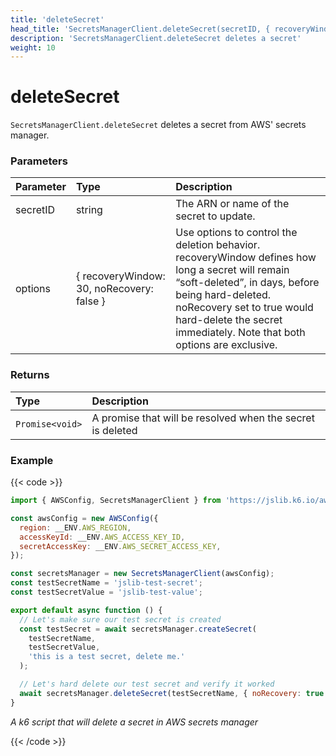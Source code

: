 ```yaml
---
title: 'deleteSecret'
head_title: 'SecretsManagerClient.deleteSecret(secretID, { recoveryWindow: 30, noRecovery: false}})'
description: 'SecretsManagerClient.deleteSecret deletes a secret'
weight: 10
---
```


# deleteSecret

`SecretsManagerClient.deleteSecret` deletes a secret from AWS' secrets manager.

### Parameters

| Parameter | Type                                      | Description                                                                                                                                                                                                                                                   |
| :-------- | :---------------------------------------- | :------------------------------------------------------------------------------------------------------------------------------------------------------------------------------------------------------------------------------------------------------------ |
| secretID  | string                                    | The ARN or name of the secret to update.                                                                                                                                                                                                                      |
| options   | { recoveryWindow: 30, noRecovery: false } | Use options to control the deletion behavior. recoveryWindow defines how long a secret will remain “soft-deleted”, in days, before being hard-deleted. noRecovery set to true would hard-delete the secret immediately. Note that both options are exclusive. |

### Returns

| Type            | Description                                                |
| :-------------- | :--------------------------------------------------------- |
| `Promise<void>` | A promise that will be resolved when the secret is deleted |

### Example

{{< code >}}

```javascript
import { AWSConfig, SecretsManagerClient } from 'https://jslib.k6.io/aws/0.11.0/secrets-manager.js';

const awsConfig = new AWSConfig({
  region: __ENV.AWS_REGION,
  accessKeyId: __ENV.AWS_ACCESS_KEY_ID,
  secretAccessKey: __ENV.AWS_SECRET_ACCESS_KEY,
});

const secretsManager = new SecretsManagerClient(awsConfig);
const testSecretName = 'jslib-test-secret';
const testSecretValue = 'jslib-test-value';

export default async function () {
  // Let's make sure our test secret is created
  const testSecret = await secretsManager.createSecret(
    testSecretName,
    testSecretValue,
    'this is a test secret, delete me.'
  );

  // Let's hard delete our test secret and verify it worked
  await secretsManager.deleteSecret(testSecretName, { noRecovery: true });
}
```

_A k6 script that will delete a secret in AWS secrets manager_

{{< /code >}}
